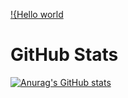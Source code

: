 
[!{Hello world](https://raw.githubusercontent.com/cutebear0123/cutebear0123/main/hello%20world.gif)

# GitHub Stats

[![Anurag's GitHub stats](https://github-readme-stats.vercel.app/api?username=CuteQQQ)](https://github.com/CuteQQQ)
